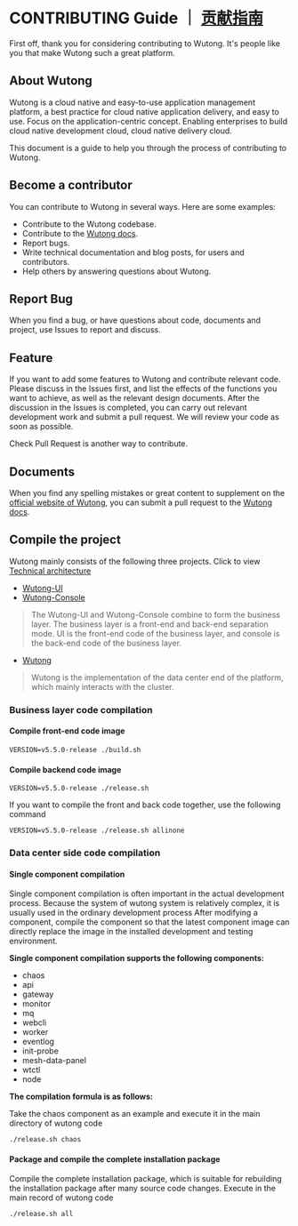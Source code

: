 # CONTRIBUTING Guide ｜ [贡献指南](https://github.com/wutong-paas/wutong-docs/quick-start/contributing)

First off, thank you for considering contributing to Wutong. It's people like you that make Wutong such a great platform.

## About Wutong

Wutong is a cloud native and easy-to-use application management platform, a best practice for cloud native application delivery, and easy to use. Focus on the application-centric concept. Enabling enterprises to build cloud native development cloud, cloud native delivery cloud.

This document is a guide to help you through the process of contributing to Wutong.

## Become a contributor

You can contribute to Wutong in several ways. Here are some examples:

* Contribute to the Wutong codebase.
* Contribute to the [Wutong docs](https://github.com/wutong-paas/wutong-docs).
* Report bugs.
* Write technical documentation and blog posts, for users and contributors.
* Help others by answering questions about Wutong.


## Report Bug

When you find a bug, or have questions about code, documents and project, use Issues to report and discuss.

## Feature

If you want to add some features to Wutong and contribute relevant code. Please discuss in the Issues first, and list the effects of the functions you want to achieve, as well as the relevant design documents. After the discussion in the Issues is completed, you can carry out relevant development work and submit a pull request. We will review your code as soon as possible.

Check Pull Request is another way to contribute.

## Documents

When you find any spelling mistakes or great content to supplement on the [official website of Wutong](https://github.com/wutong-paas), you can submit a pull request to the [Wutong docs](https://github.com/wutong-paas/wutong-docs).

## Compile the project

Wutong mainly consists of the following three projects. Click to view [Technical architecture](https://github.com/wutong-paas/wutong-docs/architecture/architecture/)

- [Wutong-UI](https://github.com/wutong-paas/wutong-ui)
- [Wutong-Console](https://github.com/wutong-paas/wutong-console)

> The Wutong-UI and Wutong-Console combine to form the business layer. The business layer is a front-end and back-end separation mode. UI is the front-end code of the business layer, and console is the back-end code of the business layer.

- [Wutong](https://github.com/wutong-paas/wutong-console)

> Wutong is the implementation of the data center end of the platform, which mainly interacts with the cluster.

### Business layer code compilation

#### Compile front-end code image

```
VERSION=v5.5.0-release ./build.sh
```

#### Compile backend code image

```
VERSION=v5.5.0-release ./release.sh
```

If you want to compile the front and back code together, use the following command

```
VERSION=v5.5.0-release ./release.sh allinone
```

### Data center side code compilation

#### Single component compilation

Single component compilation is often important in the actual development process. Because the system of wutong system is relatively complex, it is usually used in the ordinary development process
After modifying a component, compile the component so that the latest component image can directly replace the image in the installed development and testing environment.

**Single component compilation supports the following components:**

- chaos
- api
- gateway
- monitor
- mq
- webcli
- worker
- eventlog
- init-probe
- mesh-data-panel
- wtctl
- node

**The compilation formula is as follows:**

Take the chaos component as an example and execute it in the main directory of wutong code

```./release.sh chaos```

#### Package and compile the complete installation package

Compile the complete installation package, which is suitable for rebuilding the installation package after many source code changes. Execute in the main record of wutong code

```./release.sh all```

